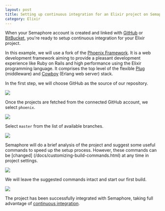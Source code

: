 ```yaml
---
layout: post
title: Setting up continuous integration for an Elixir project on Semaphore
category: Elixir
---
```


When your Semaphore account is created and linked with [GitHub](/docs/adding-your-github-project-to-semaphore.html)
or [BitBucket](/docs/adding-your-bitbucket-project-to-semaphore.html), you're
ready to setup continuous integration for your Elixir project.

In this example, we will use a fork of the [Phoenix Framework](https://github.com/phoenixframework/phoenix).
It is a web development framework aiming to provide a pleasant development
experience like Ruby on Rails and high performance using the Elixir programming
language. It comprises the top level of the flexible [Plug](https://github.com/elixir-lang/plug)
(middleware) and [Cowboy](https://github.com/ninenines/cowboy) (Erlang web server)
stack.

In the first step, we will choose GitHub as the source of our repository.

<img src="/docs/assets/img/languages/elixir/elixir-repo-host.png" class="img-responsive">

Once the projects are fetched from the connected GitHub account, we select `phoenix`.

<img src="/docs/assets/img/languages/elixir/elixir-select-project.png" class="img-responsive">

Select `master` from the list of available branches.

<img src="/docs/assets/img/languages/elixir/elixir-select-branch.png" class="img-responsive">

Semaphore will do a brief analysis of the project and suggest some useful commands
to speed up the setup process. However, these commands can be [changed]
(/docs/customizing-build-commands.html) at any time in project settings.

<img src="/docs/assets/img/languages/elixir/elixir-analysis-complete.png" class="img-responsive">

We will leave the suggested commands intact and start our first build.

<img src="/docs/assets/img/languages/elixir/elixir-first-successful-build.png" class="img-responsive">

The project has been successfully integrated with Semaphore, taking full advantage
of [continuous integration](https://semaphoreci.com/community/tutorials/continuous-integration).
